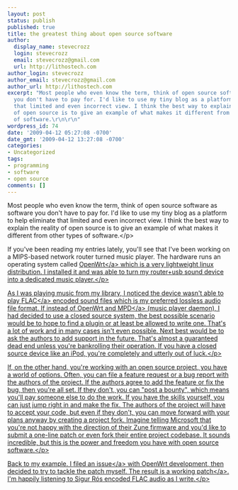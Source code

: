 ```yaml
---
layout: post
status: publish
published: true
title: the greatest thing about open source software
author:
  display_name: stevecrozz
  login: stevecrozz
  email: stevecrozz@gmail.com
  url: http://lithostech.com
author_login: stevecrozz
author_email: stevecrozz@gmail.com
author_url: http://lithostech.com
excerpt: "Most people who even know the term, think of open source software as software
  you don't have to pay for. I'd like to use my tiny blog as a platform to help eliminate
  that limited and even incorrect view. I think the best way to explain the reality
  of open source is to give an example of what makes it different from other types
  of software.\r\n\r\n"
wordpress_id: 74
date: '2009-04-12 05:27:08 -0700'
date_gmt: '2009-04-12 13:27:08 -0700'
categories:
- Uncategorized
tags:
- programming
- software
- open source
comments: []
---
```

<p>Most people who even know the term, think of open source software as software you don't have to pay for. I'd like to use my tiny blog as a platform to help eliminate that limited and even incorrect view. I think the best way to explain the reality of open source is to give an example of what makes it different from other types of software.<&#47;p><br />
<a id="more"></a><a id="more-74"></a></p>
<p>If you've been reading my entries lately, you'll see that I've been working on a MIPS-based network router turned music player. The hardware runs an operating system called <a href="openwrt.org">OpenWrt<&#47;a> which is a very lightweight linux distribution. I installed it and was able to turn my router+usb sound device into a dedicated music player.<&#47;p></p>
<p>As I was playing music from my library, I noticed the device wasn't able to play <a href="http:&#47;&#47;flac.sourceforge.net&#47;">FLAC<&#47;a> encoded sound files which is my preferred lossless audio file format. If instead of OpenWrt and <a href="http:&#47;&#47;mpd.wikia.com&#47;">MPD<&#47;a> (music player daemon), I had decided to use a closed source system, the best possible scenario would be to hope to find a plugin or at least be allowed to write one. That's a lot of work and in many cases isn't even possible. Next best would be to ask the authors to add support in the future. That's almost a guaranteed dead end unless you're bankrolling their operation. If you have a closed source device like an iPod, you're completely and utterly out of luck.<&#47;p></p>
<p>If, on the other hand, you're working with an open source project, you have a world of options. Often, you can file a feature request or a bug report with the authors of the project. If the authors agree to add the feature or fix the bug, then you're all set. If they don't, you can "post a bounty", which means you'll pay someone else to do the work. If you have the skills yourself, you can just jump right in and make the fix. The authors of the project will have to accept your code, but even if they don't, you can move forward with your plans anyway by creating a project fork. Imagine telling Microsoft that you're not happy with the direction of their Zune firmware and you'd like to submit a one-line patch or even fork their entire project codebase. It sounds incredible, but this is the power and freedom you have with open source software.<&#47;p></p>
<p>Back to my example. I  <a href="https:&#47;&#47;dev.openwrt.org&#47;ticket&#47;4927">filed an issue<&#47;a> with OpenWrt development, then decided to try to tackle the patch myself. The result is a <a href="https:&#47;&#47;dev.openwrt.org&#47;attachment&#47;ticket&#47;4927&#47;kamikaze-mpd-makefile-patch">working patch<&#47;a>. I'm happily listening to Sigur R&oacute;s encoded FLAC audio as I write.<&#47;p></p>
